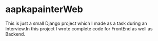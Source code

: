 
# aapkapainterWeb
This is just a small Django project which I made as a task during an Interview.In this project I wrote complete code for FrontEnd as well as Backend.
